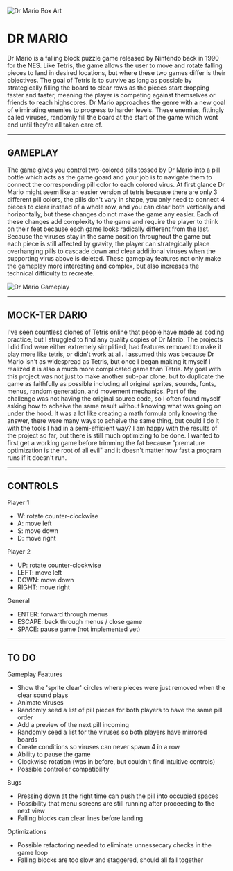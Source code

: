 ![Dr Mario Box Art](https://imgs.search.brave.com/IcQhtvQqG6IBTBruBMLQ1mkIUKirD7MBNvFL-2QW21A/rs:fit:860:0:0/g:ce/aHR0cHM6Ly93d3cu/Z2lhbnRib21iLmNv/bS9hL3VwbG9hZHMv/c3F1YXJlX3NtYWxs/LzkvOTM3NzAvMjM2/MTY4MC1uZXNfZHJt/YXJpby5qcGc "Classic NES Box Art")

# DR MARIO
Dr Mario is a falling block puzzle game released by Nintendo back in 1990 for the NES. Like Tetris, the game allows the user to move and rotate falling pieces to land in desired locations, but where these two games differ is their objectives. The goal of Tetris is to survive as long as possible by strategically filling the board to clear rows as the pieces start dropping faster and faster, meaning the player is competing against themselves or friends to reach highscores. Dr Mario approaches the genre with a new goal of eliminating enemies to progress to harder levels. These enemies, fittingly called viruses, randomly fill the board at the start of the game which wont end until they're all taken care of. 

---

## GAMEPLAY
The game gives you control two-colored pills tossed by Dr Mario into a pill bottle which acts as the game goard and your job is to navigate them to connect the corresponding pill color to each colored virus. At first glance Dr Mario might seem like an easier version of tetris because there are only 3 different pill colors, the pills don't vary in shape, you only need to connect 4 pieces to clear instead of a whole row, and you can clear both vertically and horizontally, but these changes do not make the game any easier. Each of these changes add complexity to the game and require the player to think on their feet because each game looks radically different from the last. Because the viruses stay in the same position throughout the game but each piece is still affected by gravity, the player can strategically place overhanging pills to cascade down and clear additional viruses when the supporting virus above is deleted. These gameplay features not only make the gameplay more interesting and complex, but also increases the technical difficulty to recreate.  

![Dr Mario Gameplay](https://imgs.search.brave.com/VdyNNE3ywgpCdZwaVjKRxhpzRPeeGUXz6cV2bkIHhdU/rs:fit:860:0:0/g:ce/aHR0cHM6Ly93d3cu/cmV0cm9nYW1lcy5j/ei9nYW1lcy8wNjEv/TkVTLWdhbWVwbGF5/LmdpZg.gif "High Level Gameplay")


---

## MOCK-TER DARIO
I've seen countless clones of Tetris online that people have made as coding practice, but I struggled to find any quality copies of Dr Mario. The projects I did find were either extremely simplified, had features removed to make it play more like tetris, or didn't work at all. I assumed this was because Dr Mario isn't as widespread as Tetris, but once I began making it myself I realized it is also a much more complicated game than Tetris. My goal with this project was not just to make another sub-par clone, but to duplicate the game as faithfully as possible including all original sprites, sounds, fonts, menus, random generation, and movement mechanics. Part of the challenge was not having the original source code, so I often found myself asking how to acheive the same result without knowing what was going on under the hood. It was a lot like creating a math formula only knowing the answer, there were many ways to acheive the same thing, but could I do it with the tools I had in a semi-efficient way? I am happy with the results of the project so far, but there is still much optimizing to be done. I wanted to first get a working game before trimming the fat because "premature optimization is the root of all evil" and it doesn't matter how fast a program runs if it doesn't run.

---

## CONTROLS
Player 1
+ W: rotate counter-clockwise
+ A: move left
+ S: move down
+ D: move right

Player 2
+ UP: rotate counter-clockwise
+ LEFT: move left
+ DOWN: move down
+ RIGHT: move right
  
General
+ ENTER: forward through menus
+ ESCAPE: back through menus / close game
+ SPACE: pause game (not implemented yet)
  
---

## TO DO
Gameplay Features
+ Show the 'sprite clear' circles where pieces were just removed when the clear sound plays
+ Animate viruses
+ Randomly seed a list of pill pieces for both players to have the same pill order
+ Add a preview of the next pill incoming
+ Randomly seed a list for the viruses so both players have mirrored boards
+ Create conditions so viruses can never spawn 4 in a row
+ Ability to pause the game
+ Clockwise rotation (was in before, but couldn't find intuitive controls)
+ Possible controller compatibility

Bugs
+ Pressing down at the right time can push the pill into occupied spaces
+ Possibility that menu screens are still running after proceeding to the next view
+ Falling blocks can clear lines before landing

Optimizations
+ Possible refactoring needed to eliminate unnessecary checks in the game loop
+ Falling blocks are too slow and staggered, should all fall together
